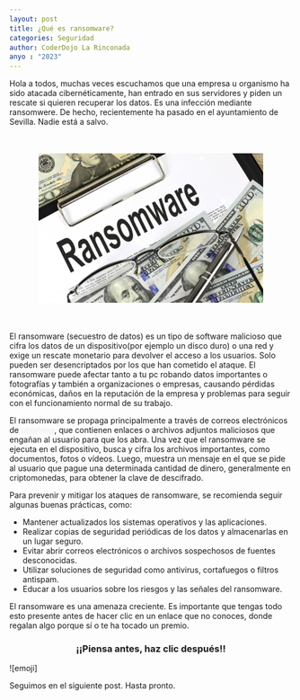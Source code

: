 ```yaml
---
layout: post
title: ¿Qué es ransomware?
categories: Seguridad
author: CoderDojo La Rinconada
anyo : "2023"
---
```


Hola a todos, muchas veces escuchamos que una empresa u organismo ha sido atacada cibernéticamente, han entrado en sus servidores y piden un rescate si quieren recuperar los datos. Es una infección mediante ransomwere. De hecho, recientemente ha pasado en el ayuntamiento de Sevilla. Nadie está a salvo.<br><br><br>

<span  class="bordes_redondos" style="display:block; text-align:center; max-width: 400px; height: auto; margin:auto;">![ransomware]</span>

<br><br>
El ransomware (secuestro de datos) es un tipo de software malicioso que cifra los datos de un dispositivo(por ejemplo un disco duro) o una red y exige un rescate monetario para devolver el acceso a los usuarios. Solo pueden ser desencriptados por los que han cometido el ataque. El ransomware puede afectar tanto a tu pc robando datos importantes o fotografías y también a organizaciones o empresas, causando pérdidas económicas, daños en la reputación de la empresa y problemas para seguir con el funcionamiento normal de su trabajo.

El ransomware se propaga principalmente a través de correos electrónicos de <a style="color: #f1f1f1;" href="{{ site.baseurl }}/Phishing/">**phishing**</a>, que contienen enlaces o archivos adjuntos maliciosos que engañan al usuario para que los abra. Una vez que el ransomware se ejecuta en el dispositivo, busca y cifra los archivos importantes, como documentos, fotos o vídeos. Luego, muestra un mensaje en el que se pide al usuario que pague una determinada cantidad de dinero, generalmente en criptomonedas, para obtener la clave de descifrado.

Para prevenir y mitigar los ataques de ransomware, se recomienda seguir algunas buenas prácticas, como:

- Mantener actualizados los sistemas operativos y las aplicaciones.
- Realizar copias de seguridad periódicas de los datos y almacenarlas en un lugar seguro.
- Evitar abrir correos electrónicos o archivos sospechosos de fuentes desconocidas.
- Utilizar soluciones de seguridad como antivirus, cortafuegos o filtros antispam.
- Educar a los usuarios sobre los riesgos y las señales del ransomware.


El ransomware es una amenaza creciente. Es importante que tengas todo esto presente antes de hacer clic en un enlace que no conoces, donde regalan algo porque sí o te ha tocado un premio.

<h3 style="text-align:center">¡¡Piensa antes, haz clic después!!</h3>
<span>![emoji]</span>

Seguimos en el siguiente post. Hasta pronto.



[ransomware]: /images/ransomware.jpg
[emoji]: /images/emoji-pensando.png